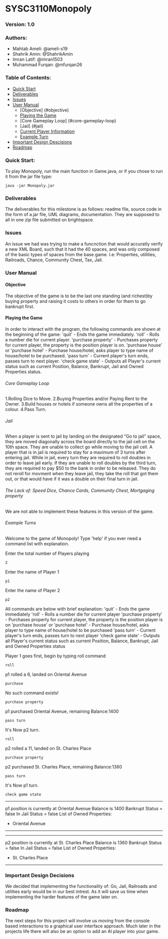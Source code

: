 # SYSC3110Monopoly
### Version: 1.0
### Authors:
- Mahtab Ameli: @ameli-s19
- Shahrik Amin: @ShahrikAmin
- Imran Latif: @imran1503
- Muhammad Furqan: @mfurqan26
				
### Table of Contents:
- [Quick Start](#quick-start)
- [Deliverables](#deliverables)
- [Issues](#issues)
- [User Manual](#complete-user-manual)
    * [Objective] (#objective)
    * [Playing the Game](#playing-the-game)
    * [Core Gameplay Loop] (#core-gameplay-loop)
    * [Jail] (#jail)
    * [Current Player Information](#current-player-information)
    * [Example Turn](#example-turn)
- [Important Design Descisions](#important-design-decisions)
- [Roadmap](#roadmap)

### Quick Start:
To play Monopoly, run the main function in Game.java, or if you chose to run it from the jar file type:
```
java -jar Monopoly.jar
```

### Deliverables
The deliverables for this milestone is as follows: readme file, source code in the form of a.jar file, UML diagrams, documentation. They are supposed to all in one zip file submitted on brightspace. 

### Issues
An issue we had was trying to make a funcnction that would accuratly verify a new XML Board, such that it had the 40 spaces, and was only composed of the basic types of spaces from the base game. I.e: Properties, utilities, Railroads, Chance, Community Chest, Tax, Jail. 
### User Manual
#### Objective
The objective of the game is to be the last one standing (and richest)by buying property and raising it costs to others in order for them to go bankrupt first. 
#### Playing the Game
In order to interact with the program, the following commands are shown at the beginning of the game:
'quit' - Ends the game immediately.
'roll' - Rolls a number die for current player.
'purchase property' - Purchases property for current player, the property is the position player is on.
'purchase house' or 'purchase hotel' - Purchase house/hotel, asks player to type name of house/hotel to be purchased.
'pass turn' - Current player's turn ends, passes turn to next player.
'check game state' - Outputs all Player's current status such as current Position, Balance, Bankrupt, Jail and Owned Properties status.
  
###### Core Gameplay Loop
1.Rolling Dice to Move.
2.Buying Properties and/or Paying Rent to the Owner.
3.Build houses or hotels if someone owns all the properties of a colour.
4.Pass Turn.
###### Jail
When a player is sent to jail by landing on the designated "Go to jail" space, they are moved diagonally across the board directly to the jail cell on the 10th space. They are unable to collect go while moving to the jail cell. A player that is in jail is required to stay for a maximum of 3 turns after entering jail. While in jail, every turn they are required to roll doubles in order to leave jail early. If they are unable to roll doubles by the third turn, they are required to pay $50 to the bank in order to be released. They do not reroll for movment when they leave jail, they take the roll that got them out, or that would have if it was a double on their final turn in jail. 
         
###### The Lack of:   Speed Dice, Chance Cards, Community Chest, Mortgaging property 
We are not able to implement these features in this version of the game. 

###### Example Turns
Welcome to the game of Monopoly!
Type 'help' if you ever need a command list with explanation.

Enter the total number of Players playing
```
2
```
Enter the name of Player 1
```
p1
```
Enter the name of Player 2
```
p2
```
All commands are below with brief explanation:
'quit' - Ends the game immediately
'roll' - Rolls a number die for current player
'purchase property' - Purchases property for current player, the property is the position player is on
'purchase house' or 'purchase hotel' - Purchase house/hotel, asks player to type name of house/hotel to be purchased
'pass turn' - Current player's turn ends, passes turn to next player
'check game state' - Outputs all Player's current status such as current Position, Balance, Bankrupt, Jail and Owned Properties status 

Player 1 goes first, begin by typing roll command
```
roll
```
p1 rolled a 6, landed on Oriental Avenue
```
purchase
```
No such command exists!
```
purchase property
```
p1 purchased Oriental Avenue, remaining Balance:1400
```
pass turn
```
It's Now p2 turn.
```
roll
```
p2 rolled a 11, landed on St. Charles Place
```
purchase property
```
p2 purchased St. Charles Place, remaining Balance:1360
```
pass turn
```
It's Now p1 turn.
```
check game state
```
******
p1 position is currently at Oriental Avenue
Balance is 1400
Bankrupt Status = false
In Jail Status = false
List of Owned Properties:
- Oriental Avenue
*****
******
p2 position is currently at St. Charles Place
Balance is 1360
Bankrupt Status = false
In Jail Status = false
List of Owned Properties:
- St. Charles Place
*****
### Important Design Decisions
We decided that implementing the functionality of: Go, Jail, Railroads and utilities early would be in our best intrest. As it will save us time when implementing the harder features of the game later on.  

### Roadmap
The next steps for this project will involve us moving from the console based interactions to a graphical user interface approach. 
Much later in the projects life there will also be an option to add an AI player into your game. 
